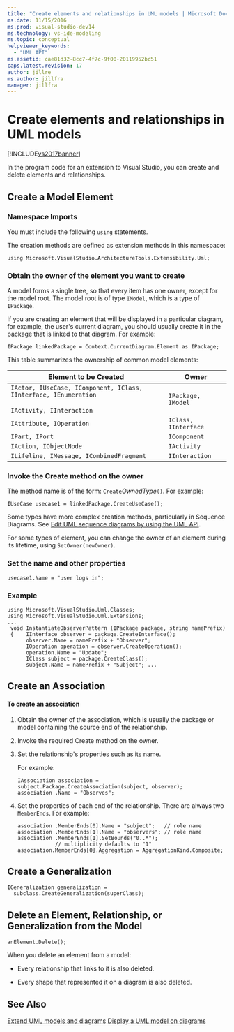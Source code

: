 ```yaml
---
title: "Create elements and relationships in UML models | Microsoft Docs"
ms.date: 11/15/2016
ms.prod: visual-studio-dev14
ms.technology: vs-ide-modeling
ms.topic: conceptual
helpviewer_keywords:
  - "UML API"
ms.assetid: cae81d32-8cc7-4f7c-9f00-20119952bc51
caps.latest.revision: 17
author: jillre
ms.author: jillfra
manager: jillfra
---
```

# Create elements and relationships in UML models
[!INCLUDE[vs2017banner](../includes/vs2017banner.md)]

In the program code for an extension to Visual Studio, you can create and delete elements and relationships.

## Create a Model Element

### Namespace Imports
 You must include the following `using` statements.

 The creation methods are defined as extension methods in this namespace:

 `using Microsoft.VisualStudio.ArchitectureTools.Extensibility.Uml;`

### Obtain the owner of the element you want to create
 A model forms a single tree, so that every item has one owner, except for the model root. The model root is of type `IModel`, which is a type of `IPackage`.

 If you are creating an element that will be displayed in a particular diagram, for example, the user's current diagram, you should usually create it in the package that is linked to that diagram. For example:

```
IPackage linkedPackage = Context.CurrentDiagram.Element as IPackage;
```

 This table summarizes the ownership of common model elements:

|Element to be Created|Owner|
|---------------------------|-----------|
|`IActor, IUseCase, IComponent, IClass, IInterface, IEnumeration`<br /><br /> `IActivity, IInteraction`|`IPackage, IModel`|
|`IAttribute, IOperation`|`IClass, IInterface`|
|`IPart, IPort`|`IComponent`|
|`IAction, IObjectNode`|`IActivity`|
|`ILifeline, IMessage, ICombinedFragment`|`IInteraction`|

### Invoke the Create method on the owner
 The method name is of the form: `Create`*OwnedType*`()`. For example:

```
IUseCase usecase1 = linkedPackage.CreateUseCase();
```

 Some types have more complex creation methods, particularly in Sequence Diagrams. See [Edit UML sequence diagrams by using the UML API](../modeling/edit-uml-sequence-diagrams-by-using-the-uml-api.md).

 For some types of element, you can change the owner of an element during its lifetime, using `SetOwner(newOwner)`.

### Set the name and other properties

```
usecase1.Name = "user logs in";
```

### Example

```
using Microsoft.VisualStudio.Uml.Classes;
using Microsoft.VisualStudio.Uml.Extensions;
...
 void InstantiateObserverPattern (IPackage package, string namePrefix)
 {    IInterface observer = package.CreateInterface();
      observer.Name = namePrefix + "Observer";
      IOperation operation = observer.CreateOperation();
      operation.Name = "Update";
      IClass subject = package.CreateClass();
      subject.Name = namePrefix + "Subject"; ...
```

## Create an Association

#### To create an association

1. Obtain the owner of the association, which is usually the package or model containing the source end of the relationship.

2. Invoke the required Create method on the owner.

3. Set the relationship's properties such as its name.

     For example:

    ```
    IAssociation association = subject.Package.CreateAssociation(subject, observer);
    association .Name = "Observes";
    ```

4. Set the properties of each end of the relationship. There are always two `MemberEnds`. For example:

    ```
    association .MemberEnds[0].Name = "subject";   // role name
    association .MemberEnds[1].Name = "observers"; // role name
    association .MemberEnds[1].SetBounds("0..*");
                // multiplicity defaults to "1"
    association.MemberEnds[0].Aggregation = AggregationKind.Composite;
    ```

## Create a Generalization

```
IGeneralization generalization =
  subclass.CreateGeneralization(superClass);
```

## Delete an Element, Relationship, or Generalization from the Model

```
anElement.Delete();
```

 When you delete an element from a model:

- Every relationship that links to it is also deleted.

- Every shape that represented it on a diagram is also deleted.

## See Also
 [Extend UML models and diagrams](../modeling/extend-uml-models-and-diagrams.md)
 [Display a UML model on diagrams](../modeling/display-a-uml-model-on-diagrams.md)
